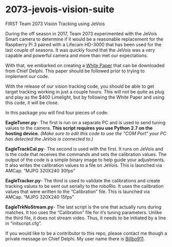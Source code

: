# 2073-jevois-vision-suite

FIRST Team 2073 Vision Tracking using JeVois

During the off season in 2017, Team 2073 experimented with the JeVois Smart camera to determine if it would be a reasonable replacement for the Raspberry Pi 3 paired with a Lifecam HD-3000 that has been used for the last couple of seasons. It was quickly found that the JeVois was a very capable and powerful camera and more than met our expectations.

With that, we embarked on creating a [White Paper](https://www.chiefdelphi.com/media/papers/3405) that can be downloaded from Chief Delphi. This paper should be followed prior to trying to implement our code.

With the release of our vision tracking code, you should be able to get target tracking working in just a couple hours. This will not be quite as plug and play as the $400 Limelight, but by following the White Paper and using this code, it will be close.

In this package you will find four pieces of code: 

**EagleTuner.py**-
The first is run on a separate PC and is used to send tuning values to the camera. **This script requires you use Python 2.7 on the hosting device.**
 *(Make sure to edit this code to use the "COM Port" your PC has detected the JeVois is connected to.)*

**EagleTrackCal.py**-
The second is used with the first. It runs on JeVois and is the code that receives the commands and sets the calibration values. The output of the code is a simple binary image to help guide your adjustments. It also writes the calibration values to a file on JeVois. This is launched via AMCap. “MJPG 320X240 30fps”


**EagleTracker.py**-
The third is used to validate the calibrations and create tracking values to be sent out serially to the roboRio. It uses the calibration values that were written to the “Calibration” file. This is launched via AMCap. “MJPG 320X240 15fps”


**EagleTrkNoStream.py**-
The last script is the one that actually runs during matches. It too uses the “Calibration” file for it’s tuning parameters. Unlike the third file, it does not stream video. Thus, it needs to be initiated by a line in “initscript.cfg”.

If you would like to be a contributor to this repo, please contact me though a private message on Chief Delphi. My user name there is [Billbo911](https://www.chiefdelphi.com/forums/member.php?u=10773).


